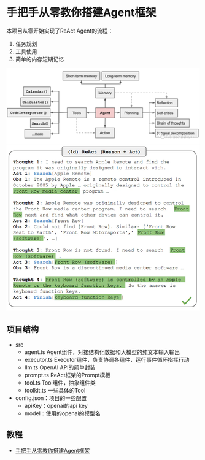 # 手把手从零教你搭建Agent框架
本项目从零开始实现了ReAct Agent的流程：
1. 任务规划
2. 工具使用
3. 简单的内存短期记忆

![](./doc/media/1.PNG)
![](./doc/media/4.png)

## 项目结构
- src
  - agent.ts Agent组件，对接结构化数据和大模型的纯文本输入输出
  - executor.ts Executor组件，负责协调各组件，运行事件循环指挥行动
  - llm.ts OpenAI API的简单封装
  - prompt.ts ReAct框架的Prompt模板
  - tool.ts Tool组件，抽象组件类
  - toolkit.ts 一些具体的Tool
- config.json：项目的一些配置
  - apiKey：openai的api key
  - model：使用的openai的模型名

## 教程

- [手把手从零教你搭建Agent框架](./doc/手把手教你从零搭建Agent框架.md)